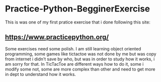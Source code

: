 # Practice-Python-BegginerExercise

This is was one of my first pratice exercise that i done following this site:

##  https://www.practicepython.org/


Some exercises need some polish. 
I am still learning object oriented programming, some games like tictactoe was not done by me but was copy from internet i didn't save by who, but was
in order to study how it works, i am sorry for that. In TicTacToe are different ways how to do it, some i modify some not, some are more complex than other 
and need to get more in dept to understand how it works.






